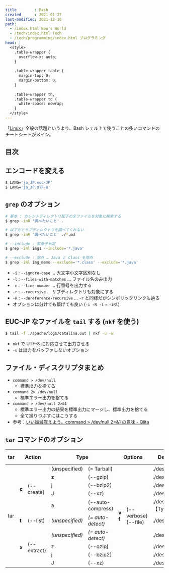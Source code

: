 ```yaml
---
title        : Bash
created      : 2021-01-27
last-modified: 2021-12-18
path:
  - /index.html Neo's World
  - /tech/index.html Tech
  - /tech/programming/index.html プログラミング
head: |
  <style>
    .table-wrapper {
      overflow-x: auto;
    }
    
    .table-wrapper table {
      margin-top: 0;
      margin-bottom: 0;
    }
    
    .table-wrapper th,
    .table-wrapper td {
      white-space: nowrap;
    }
  </style>
---
```


「[Linux](./linux.html)」全般の話題というより、Bash シェル上で使うことの多いコマンドのチートシートがメイン。


## 目次


## エンコードを変える

```bash
$ LANG='ja_JP.euc-JP'
$ LANG='ja_JP.UTF-8'
```


## `grep` のオプション

```bash
# 基本 : カレントディレクトリ配下の全ファイルを対象に検索する
$ grep -inR '調べたいこと' .

# 以下だとサブディレクトリを調べてくれない
$ grep -inR '調べたいこと' ./*.md

# --include : 拡張子判定
$ grep -iRl img1 --include='*.java'

# --exclude : 除外 … Java と Class を除外
$ grep -iRl img_memo --exclude='*.class' --exclude='*.java'
```

- `-i` : `--ignore-case` … 大文字小文字区別なし
- `-l` : `--files-with-matches` … ファイル名のみ出力
- `-n` : `--line-number` … 行番号を出力する
- `-r` : `--recursive` … サブディレクトリも対象にする
- `-R` : `--dereference-recursive` … `-r` と同様だがシンボリックリンクも辿る
- オプションは分けても繋げても良い (`-i -R -l` = `-iRl`)


## EUC-JP なファイルを `tail` する (`nkf` を使う)

```bash
$ tail -f ./apache/logs/catalina.out | nkf -u -w
```

- `nkf` で UTF-8 に対応させて出力させる
- `-u` は出力をバッファしないオプション


## ファイル・ディスクリプタまとめ

- `command > /dev/null`
  - 標準出力を捨てる
- `command 2> /dev/null`
  - 標準エラー出力を捨てる
- `command > /dev/null 2>&1`
  - 標準エラー出力の結果を標準出力にマージし、標準出力を捨てる
  - 全て握りつぶすにはこうする
- 参考：[いい加減覚えよう。command > /dev/null 2>&1 の意味 - Qiita](https://qiita.com/ritukiii/items/b3d91e97b71ecd41d4ea)


## `tar` コマンドのオプション

<div class="table-wrapper">
  <table>
    <thead>
      <tr>
        <th>tar</th>
        <th colspan="2">Action</th>
        <th colspan="2">Type</th>
        <th colspan="2">Options</th>
        <th>Dest File</th>
        <th>Source Files...</th>
        <th>Alternative</th>
      </tr>
    </thead>
    <tbody>
      <tr>
        <td rowspan="10">tar</td>
        <td rowspan="5"><strong>c</strong></td>
        <td rowspan="5">(--create)</td>
        <td>(unspecified)</td>
        <td>(= Tarball)</td>
        <td rowspan="10"><strong>v</strong><br><strong>f</strong></td>
        <td rowspan="10">(--verbose)<br>(--file)</td>
        <td>./dest.tar</td>
        <td rowspan="5">./source.txt ./sources/</td>
        <td>-</td>
      </tr>
      <tr>
        <td><strong>z</strong></td>
        <td>(--gzip)</td>
        <td>./dest.tar.gz</td>
        <td>gzip</td>
      </tr>
      <tr>
        <td>j</td>
        <td>(--bzip2)</td>
        <td>./dest.tar.bz2</td>
        <td>bzip2</td>
      </tr>
      <tr>
        <td>J</td>
        <td>(--xz)</td>
        <td>./dest.tar.xz</td>
        <td>xz</td>
      </tr>
      <tr>
        <td>a</td>
        <td>(--auto-compress)</td>
        <td>./dest.tar.【Type】</td>
        <td><em>※ GNU tar only</em></td>
      </tr>
      <tr>
        <td><strong>t</strong></td>
        <td>(--list)</td>
        <td><em>(unspecified)</em></td>
        <td><em>(= auto-detect)</em></td>
        <td>./dest.tar</td>
        <td>-</td>
        <td>-</td>
      </tr>
      <tr>
        <td rowspan="4"><strong>x</strong></td>
        <td rowspan="4">(--extract)</td>
        <td><em>(unspecified)</em></td>
        <td><em>(= auto-detect)</em></td>
        <td>./dest.tar</td>
        <td rowspan="4">-</td>
        <td>-</td>
      </tr>
      <tr>
        <td>z</td>
        <td>(--gzip)</td>
        <td>./dest.tar.gz</td>
        <td>gunzip</td>
      </tr>
      <tr>
        <td>j</td>
        <td>(--bzip2)</td>
        <td>./dest.tar.bz2</td>
        <td>bunzip2</td>
      </tr>
      <tr>
        <td>J</td>
        <td>(--xz)</td>
        <td>./dest.tar.xz</td>
        <td>unxz</td>
      </tr>
    </tbody>
  </table>
</div>
